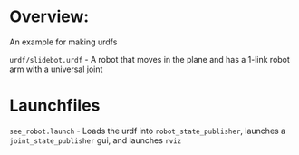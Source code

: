 # Overview:
An example for making urdfs

`urdf/slidebot.urdf` - A robot that moves in the plane and has a 1-link robot arm with a universal joint

# Launchfiles
`see_robot.launch` - Loads the urdf into `robot_state_publisher`, launches a `joint_state_publisher` gui, and launches `rviz`
